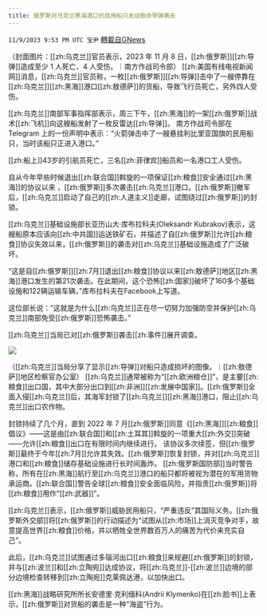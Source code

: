 ```yaml
---
title: 俄罗斯对乌克兰黑海港口的民用船只发动致命导弹袭击
---
```

`11/9/2023 9:53 PM UTC 宝尹` [轉載自GNews](https://gnews.org/articles/1951849)

（封面图片：[[zh:乌克兰]]官员表示，2023 年 11 月 8 日，[[zh:俄罗斯]][[zh:导弹]]造成至少 1 人死亡、4 人受伤。｜南方作战司令部）
[[zh:美国有线电视新闻网]]消息，[[zh:乌克兰]]官员称，一枚[[zh:俄罗斯]][[zh:导弹]]击中了一艘停靠在[[zh:乌克兰]][[zh:黑海]]港口[[zh:敖德萨]]的货船，导致飞行员死亡，另外四人受伤。

[[zh:乌克兰]]南部军事指挥部表示，周三下午，[[zh:黑海]]的一架[[zh:俄罗斯]]战术[[zh:飞机]]向这艘船发射了一枚反雷达[[zh:导弹]]。
南方作战司令部在 Telegram 上的一份声明中表示：“火箭弹击中了一艘悬挂利比里亚国旗的民用船只，当时该船只正进入港口。”

[[zh:船上]]43岁的引航员死亡，三名[[zh:菲律宾]]船员和一名港口工人受伤。

自从今年早些时候退出[[zh:联合国]]斡旋的一项保证[[zh:粮食]]安全通过[[zh:黑海]]的协议以来 ，[[zh:俄罗斯]]多次袭击[[zh:乌克兰]]港口。[[zh:俄罗斯]]撤军后，[[zh:乌克兰]]启动了自己的[[zh:人道主义]]走廊，试图绕过[[zh:俄罗斯]]的封锁。


[[zh:乌克兰]]基础设施部长亚历山大·库布拉科夫(Oleksandr Kubrakov)表示，这艘船原本应该向[[zh:中共国]]运送铁矿石，并描述了自[[zh:俄罗斯]]允许[[zh:粮食]]协议失效以来，[[zh:俄罗斯]]的袭击对[[zh:乌克兰]]基础设施造成了广泛破坏。

“这是自[[zh:俄罗斯]][[zh:7月]]退出[[zh:粮食]]协议以来[[zh:敖德萨]]地区[[zh:黑海]]港口发生的第21次袭击。在此期间，这个恐怖[[zh:国家]]破坏了160多个基础设施和122辆运输车辆，”库布拉科夫在Facebook上写道。

这位部长说：“这就是为什么[[zh:乌克兰]]正在尽一切努力加强防空并保护[[zh:乌克兰]]南部免受[[zh:俄罗斯]]恐怖袭击。”

[[zh:乌克兰]]当局已对[[zh:俄罗斯]]袭击[[zh:事件]]展开调查。

![](https://i.imgur.com/xVYbOVR.jpg)

（[[zh:乌克兰]]当局分享了显示[[zh:导弹]]对船只造成损坏的图像。｜[[zh:敖德萨]]地区检察官办公室）
[[zh:乌克兰]]通常被称为“[[zh:欧洲粮仓]]”，是主要[[zh:粮食]]出口国，其中大部分出口到[[zh:非洲]][[zh:发展中国家]]。[[zh:俄罗斯]]全面入侵[[zh:乌克兰]]后，其海军封锁了[[zh:乌克兰]][[zh:黑海]]港口，阻止[[zh:乌克兰]]出口农作物。

封锁持续了几个月，直到 2022 年 7 月[[zh:俄罗斯]]同意《[[zh:黑海]][[zh:粮食]]倡议》——这是由[[zh:联合国]]和[[zh:土耳其]]斡旋的一项重大[[zh:外交]]突破——允许[[zh:粮食]]出口在有限时间内继续进行。
该协议多次续签，但[[zh:俄罗斯]]最终于今年[[zh:7月]]允许其失效。[[zh:俄罗斯]]恢复封锁，并对[[zh:乌克兰]]港口和[[zh:粮食]]储存基础设施进行长时间轰炸。
[[zh:俄罗斯国防部]]当时警告称，所有在[[zh:黑海]]航行至[[zh:乌克兰]]港口的船只都将被视为潜在的军用货物承运商。[[zh:联合国]]警告全球[[zh:粮食]]安全面临风险，并指责[[zh:俄罗斯]]将[[zh:粮食]]用作“[[zh:武器]]”。

[[zh:乌克兰]]表示，[[zh:俄罗斯]]威胁民用船只，“严重违反”其国际义务。[[zh:俄罗斯外交部]]将[[zh:俄罗斯]]的行动描述为“试图从[[zh:市场]]上消灭竞争对手，故意提高世界[[zh:粮食]]价格，并以牺牲全世界数百万人的痛苦为代价来充实自己”。

此后，[[zh:乌克兰]]试图通过多瑙河出口[[zh:粮食]]来规避[[zh:俄罗斯]]的封锁，并与[[zh:波兰]]和[[zh:立陶宛]]达成协议，将[[zh:乌克兰]]-[[zh:波兰]]边境的部分边境检查转移到[[zh:立陶宛]]克莱佩达港，以加快出口。

[[zh:黑海]]战略研究所所长安德里·克利缅科(Andrii Klymenko)在[[zh:脸书]]上表示，[[zh:俄罗斯]]对货船的袭击是一种“海盗”行为。



